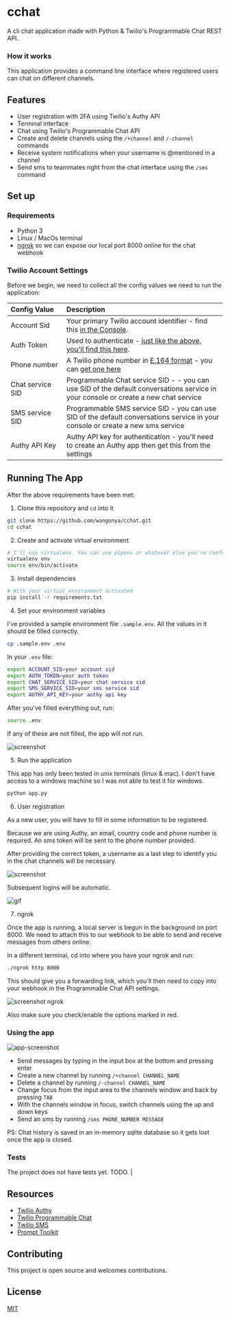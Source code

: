 # cchat

A cli chat application made with Python &amp; Twilio's Programmable Chat REST API.

### How it works

This application provides a command line interface where registered users can chat on different channels.

## Features

- User registration with 2FA using Twilio's Authy API
- Terminal interface
- Chat using Twilio's Programmable Chat API
- Create and delete channels using the `/+channel` and `/-channel` commands
- Receive system notifications when your username is @mentioned in a channel
- Send sms to teammates right from the chat interface using the `/sms` command

## Set up

### Requirements

- Python 3
- Linux / MacOs terminal
- [ngrok](https://ngrok.com/) so we can expose our local port 8000 online for the chat webhook

### Twilio Account Settings

Before we begin, we need to collect
all the config values we need to run the application:

| Config&nbsp;Value | Description                                                                                                                                                  |
| :---------------- | :----------------------------------------------------------------------------------------------------------------------------------------------------------- |
| Account&nbsp;Sid  | Your primary Twilio account identifier - find this [in the Console](https://www.twilio.com/console).                                                         |
| Auth&nbsp;Token   | Used to authenticate - [just like the above, you'll find this here](https://www.twilio.com/console).                                                         |
| Phone&nbsp;number | A Twilio phone number in [E.164 format](https://en.wikipedia.org/wiki/E.164) - you can [get one here](https://www.twilio.com/console/phone-numbers/incoming) |
| Chat service SID  | Programmable Chat service SID - - you can use SID of the default conversations service in your console or create a new chat service
| SMS service SID   | Programmable SMS service SID - you can use SID of the default conversations service in your console or create a new sms service
| Authy API Key     | Authy API key for authentication - you'll need to create an Authy app then get this from the settings

## Running The App

After the above requirements have been met:

1. Clone this repository and `cd` into it

```bash
git clone https://github.com/wangonya/cchat.git
cd cchat
```

2. Create and activate virtual environment

```bash
# I'll use virtualenv. You can use pipenv or whatever else you're comfortable with
virtualenv env
source env/bin/activate
```
3. Install dependencies

```bash
# With your virtual environment activated
pip install -r requirements.txt
```

4. Set your environment variables

I've provided a sample environment file `.sample.env`. All the values in it should be filled correctly.

```bash
cp .sample.env .env
```

In your `.env` file:

```bash
export ACCOUNT_SID=your account sid
export AUTH_TOKEN=your auth token
export CHAT_SERVICE_SID=your chat service sid
export SMS_SERVICE_SID=your sms service sid
export AUTHY_API_KEY=your authy api key
```

After you've filled everything out, run:

```bash
source .env
```

If any of these are not filled, the app will not run.

![screenshot](https://i.ibb.co/XxbcVqG/2020-04-29-06-39.png)

5. Run the application

This app has only been tested in unix terminals (linux & mac). I don't have access to a windows machine 
so I was not able to test it for windows.

```bash
python app.py
```

6. User registration

As a new user, you will have to fill in some information to be registered.

Because we are using Authy, an email, country code and phone number is required. 
An sms token will be sent to the phone number provided.

After providing the correct token, a username as a last step to identify you in the chat channels will be necessary.

![screenshot](https://i.ibb.co/vwrps0Q/cchat-auth.png)

Subsequent logins will be automatic.

![gif](https://i.ibb.co/ZLsB1Fh/valid.gif)


7. ngrok

Once the app is running, a local server is begun in the background on port 8000. We need to attach this to our 
webhook to be able to send and receive messages from others online.

In a different terminal, cd into where you have your ngrok and run:

```bash
./ngrok http 8000
```

This should give you a forwarding link, which you'll then need to copy into your webhook in the 
Programmable Chat API settings.

![screenshot ngrok](https://i.ibb.co/rtS7XL3/twilio-ngrok.png)

Also make sure you check/enable the options marked in red.


### Using the app

![app-screenshot](https://i.ibb.co/7tqTdy3/cchat-interface.png)

- Send messages by typing in the input box at the bottom and pressing enter
- Create a new channel by running `/+channel CHANNEL_NAME`
- Delete a channel by running `/-channel CHANNEL_NAME`
- Change focus from the input area to the channels window and back by pressing `TAB`
- With the channels window in focus, switch channels using the up and down keys
- Send an sms by running `/sms PHONE_NUMBER MESSAGE`

PS: Chat history is saved in an in-memory sqlite database so it gets lost once 
the app is closed.

### Tests

The project does not have tests yet. TODO.                                                                |

## Resources

- [Twilio Authy](https://www.twilio.com/docs/authy)
- [Twilio Programmable Chat](https://www.twilio.com/docs/chat)
- [Twilio SMS](https://www.twilio.com/docs/sms)
- [Prompt Toolkit](https://python-prompt-toolkit.readthedocs.io/en/3.0.3/)

## Contributing

This project is open source and welcomes contributions.

## License

[MIT](http://www.opensource.org/licenses/mit-license.html)